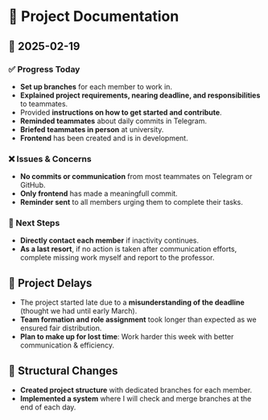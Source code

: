 # 📄 Project Documentation  

## 📅 2025-02-19  

### ✅ Progress Today  
- **Set up branches** for each member to work in.  
- **Explained project requirements, nearing deadline, and responsibilities** to teammates.  
- Provided **instructions on how to get started and contribute**.  
- **Reminded teammates** about daily commits in Telegram.  
- **Briefed teammates in person** at university.
- **Frontend** has been created and is in development.

### ❌ Issues & Concerns  
- **No commits or communication** from most teammates on Telegram or GitHub.  
- **Only frontend** has made a meaningfull commit.
- **Reminder sent** to all members urging them to complete their tasks.  

### 🎯 Next Steps  
- **Directly contact each member** if inactivity continues.  
- **As a last resort**, if no action is taken after communication efforts, complete missing work myself and report to the professor.  

## 🛑 Project Delays  
- The project started late due to a **misunderstanding of the deadline** (thought we had until early March).  
- **Team formation and role assignment** took longer than expected as we ensured fair distribution.  
- **Plan to make up for lost time**: Work harder this week with better communication & efficiency.  

## 🔨 Structural Changes  
- **Created project structure** with dedicated branches for each member.  
- **Implemented a system** where I will check and merge branches at the end of each day.  
